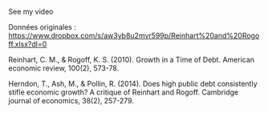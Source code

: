 
See my video



Données originales : https://www.dropbox.com/s/aw3yb8u2mvr599p/Reinhart%20and%20Rogoff.xlsx?dl=0

Reinhart, C. M., & Rogoff, K. S. (2010). Growth in a Time of Debt. American economic review, 100(2), 573-78.

Herndon, T., Ash, M., & Pollin, R. (2014). Does high public debt consistently stifle economic growth? A critique of Reinhart and Rogoff. Cambridge journal of economics, 38(2), 257-279.
